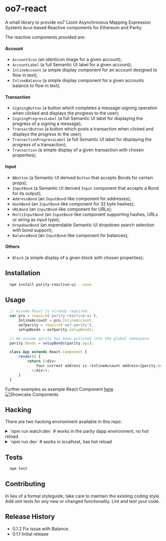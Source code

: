 oo7-react
=========

A small library to provide oo7 (Joint Asynchronous Mapping Expression System)
`Bond`-based Reactive components for Ethereum and Parity.

The reactive components provided are:
#### Account
- `AccountIcon` (an identicon image for a given account);
- `AccountLabel` (a full Semantic UI label for a given account);
- `InlineAccount` (a simple display component for an account designed to flow in text); 
- `InlineBalance` (a simple display component for a given accounts balance to flow in text);
#### Transaction
- `SigningButton` (a button which completes a message-signing operation when clicked and displays the progress to the user);
- `SigningProgressLabel` (a full Semantic UI label for displaying the progress of a signing a message);
- `TransactButton` (a button which posts a transaction when clicked and displays the progress to the user); 
- `TransactionProgressLabel` (a full Semantic UI label for displaying the progress of a transaction); 
- `Transaction` (a simple display of a given transaction with chosen properties); 
#### Input
- `BButton` (a Semantic UI derived `Button` that accepts Bonds for certain props);
- `InputBond` (a Semantic UI derived `Input` component that accepts a Bond for its output);
- `AddressBond` (an `InputBond`-like component for addresses); 
- `HashBond` (an `InputBond`-like component for 32 byte hashes);
- `URLBond` (an `InputBond`-like component for URLs);
- `MultiInputBond` (an `InputBond`-like component supporting hashes, URLs or string as input type);
- `DropdownBond` (an expendable Semantic UI dropdown search selection with bond support);
- `BalanceBond` (an `InputBond`-like component for balances);
#### Others
- `Block` (a simple display of a given block with chosen properties);


## Installation

```sh
  npm install parity-reactive-ui --save
```

## Usage

```javascript
  // Assume React is already required.
  var pru = require('parity-reactive-ui'),
      InlineAccount = pru.InlineAccount,
	  oo7parity = require('oo7-parity'),
	  setupBonds = oo7parity.setupBonds;

  // We assume parity has been polluted into the global namespace.
  parity.bonds = setupBonds(parity.api);

  class App extends React.Component {
	  render() {
		  return (<div>
			  Your current address is <InlineAccount address={parity.bonds.me} />.
			</div>);
	  }
  }
```

Further examples as example React Component [here](https://github.com/paritytech/parity-reactive-ui/blob/showcases/test/manual/example.jsx) .
![Showcase Components](https://github.com/paritytech/parity-reactive-ui/blob/showcases/showcases/ExampleComponents.png "Showcase Components")



## Hacking

There are two hacking environment available in this repo:

<details>
	<summary> `npm run watch:dev` # works in the parity dapp environment, no hot reload.</summary>

	Before running the main command, this setup requires exposing the `public` directory as a local dapp:

	`ln -s $PWD/public /path/to/parity/dapps/pruit`

	`Restart parity` and head over to the PRUIT app. This environment is suitable to test any component that interact with the Parity DApp API

</details>

<details>
	<summary> `npm run dev` # works in localhost, has hot reload </summary>

	Go to `localhost:9999`

	This environment is suitable to quick test any parity-reactive-ui components that does not directly interact with the Parity dapp API.

</details>

## Tests

```sh
  npm test
```

## Contributing

In lieu of a formal styleguide, take care to maintain the existing coding style.
Add unit tests for any new or changed functionality. Lint and test your code.

## Release History

* 0.1.2 Fix issue with Balance.
* 0.1.1 Initial release

